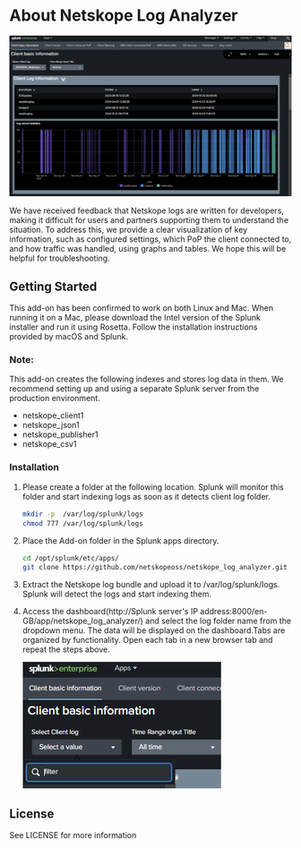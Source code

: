 # About Netskope Log Analyzer

![Log Analyzer image](static/Dashboard.PNG)

We have received feedback that Netskope logs are written for developers, making it difficult for users and partners supporting them to understand the situation.
To address this, we provide a clear visualization of key information, such as configured settings, which PoP the client connected to, and how traffic was handled, using graphs and tables.
We hope this will be helpful for troubleshooting.

## Getting Started

This add-on has been confirmed to work on both Linux and Mac.
When running it on a Mac, please download the Intel version of the Splunk installer and run it using Rosetta. Follow the installation instructions provided by macOS and Splunk.

### Note:

This add-on creates the following indexes and stores log data in them.
We recommend setting up and using a separate Splunk server from the production environment.

* netskope_client1
* netskope_json1
* netskope_publisher1
* netskope_csv1

### Installation

 1. Please create a folder at the following location. Splunk will monitor this folder and start indexing logs as soon as it detects client log folder.

    ```sh
    mkdir -p  /var/log/splunk/logs
    chmod 777 /var/log/splunk/logs
    ```

 2. Place the Add-on folder in the Splunk apps directory.

    ```sh
    cd /opt/splunk/etc/apps/
    git clone https://github.com/netskopeoss/netskope_log_analyzer.git
    ```

 3. Extract the Netskope log bundle and upload it to /var/log/splunk/logs. Splunk will detect the logs and start indexing them.
    

 4. Access the dashboard(http://Splunk server's IP address:8000/en-GB/app/netskope_log_analyzer/) and select the log folder name from the dropdown menu.
    The data will be displayed on the dashboard.Tabs are organized by functionality. Open each tab in a new browser tab and repeat the steps above.

    ![Log Analyzer image](static/Dashboard2.PNG)

## License

See LICENSE for more information
